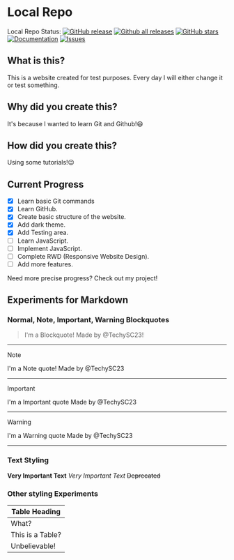 # Local Repo

Local Repo Status:
[![GitHub release](https://img.shields.io/github/release/techysc23/LocalRepo/all.svg)](https://github.com/TechySC23/LocalRepo/releases)
[![Github all releases](https://img.shields.io/github/downloads/techysc23/LocalRepo/total.svg)](https://github.com/TechySC23/LocalRepo/releases)
[![GitHub stars](https://img.shields.io/github/stars/TechySC23/LocalRepo.svg)](https://github.com/TechySC23/LocalRepo/stargrazers)
[![Documentation](https://img.shields.io/badge/Docs-WIP-yellow.svg)](https://github.com/TechySC23/LocalRepo/wiki)
[![Issues](https://img.shields.io/github/issues/TechySC23/LocalRepo.svg)](https://github.com/TechySC23/LocalRepo/issues)

## What is this?

This is a website created for test purposes. Every day I will either change it or test something.

## Why did you create this?

It's because I wanted to learn Git and Github!😄

## How did you create this?

Using some tutorials!😉

## Current Progress

- [x] Learn basic Git commands
- [x] Learn GitHub.
- [x] Create basic structure of the website.
- [x] Add dark theme.
- [x] Add Testing area.
- [ ] Learn JavaScript.
- [ ] Implement JavaScript.
- [ ] Complete RWD (Responsive Website Design).
- [ ] Add more features.

Need more precise progress? Check out my project!

## Experiments for Markdown

### Normal, Note, Important, Warning Blockquotes

> I'm a Blockquote!
> Made by @TechySC23!
---
> [!Note]
> I'm a Note quote!
> Made by @TechySC23
---
> [!Important]
> I'm a Important quote
> Made by @TechySC23
---
> [!Warning]
> I'm a Warning quote
> Made by @TechySC23
---

### Text Styling

**Very Important Text** _Very Important Text_
~~Deprecated~~

### Other styling Experiments

<!-- markdownlint-disable-next-line MD022-->
|  Table Heading  |
| --------------- |
| What?           |
| This is a Table?|
| Unbelievable!   |
